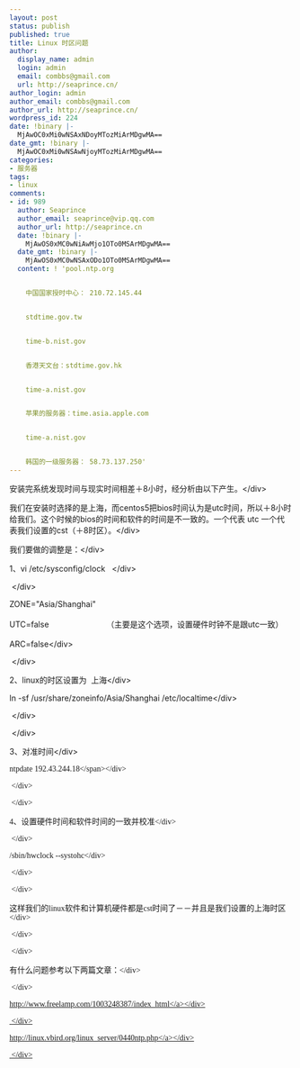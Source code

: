 ```yaml
---
layout: post
status: publish
published: true
title: Linux 时区问题
author:
  display_name: admin
  login: admin
  email: combbs@gmail.com
  url: http://seaprince.cn/
author_login: admin
author_email: combbs@gmail.com
author_url: http://seaprince.cn/
wordpress_id: 224
date: !binary |-
  MjAwOC0xMi0wNSAxNDoyMTozMiArMDgwMA==
date_gmt: !binary |-
  MjAwOC0xMi0wNSAwNjoyMTozMiArMDgwMA==
categories:
- 服务器
tags:
- linux
comments:
- id: 989
  author: Seaprince
  author_email: seaprince@vip.qq.com
  author_url: http://seaprince.cn
  date: !binary |-
    MjAwOS0xMC0wNiAwMjo1OTo0MSArMDgwMA==
  date_gmt: !binary |-
    MjAwOS0xMC0wNSAxODo1OTo0MSArMDgwMA==
  content: ! 'pool.ntp.org


    中国国家授时中心： 210.72.145.44


    stdtime.gov.tw


    time-b.nist.gov


    香港天文台：stdtime.gov.hk


    time-a.nist.gov


    苹果的服务器：time.asia.apple.com


    time-a.nist.gov


    韩国的一级服务器： 58.73.137.250'
---
```

<div>安装完系统发现时间与现实时间相差＋8小时，经分析由以下产生。<&#47;div></p>
<div>我们在安装时选择的是上海，而centos5把bios时间认为是utc时间，所以＋8小时给我们。这个时候的bios的时间和软件的时间是不一致的。一个代表 utc&nbsp;一个代表我们设置的cst（＋8时区）。<&#47;div></p>
<div>我们要做的调整是：<&#47;div></p>
<div>1、vi &#47;etc&#47;sysconfig&#47;clock&nbsp;&nbsp;&nbsp;<&#47;div></p>
<div>&nbsp;<&#47;div></p>
<div>ZONE="Asia&#47;Shanghai"<br &#47;><br />
UTC=false&nbsp;&nbsp;&nbsp;&nbsp;&nbsp;&nbsp;&nbsp;&nbsp;&nbsp;&nbsp;&nbsp;&nbsp;&nbsp;&nbsp;&nbsp;&nbsp;&nbsp;&nbsp;&nbsp;&nbsp;&nbsp;&nbsp;&nbsp;&nbsp;&nbsp; （主要是这个选项，设置硬件时钟不是跟utc一致）<br &#47;><br />
ARC=false<&#47;div></p>
<div>&nbsp;<&#47;div></p>
<div>2、linux的时区设置为&nbsp; 上海<&#47;div></p>
<div>ln -sf &#47;usr&#47;share&#47;zoneinfo&#47;Asia&#47;Shanghai &#47;etc&#47;localtime<&#47;div></p>
<div>&nbsp;<&#47;div></p>
<div>&nbsp;<&#47;div></p>
<div>3、对准时间<&#47;div></p>
<div><span lang="EN-US" style="font-size: 10.5pt; font-family: 'Times New Roman';">ntpdate 192.43.244.18<&#47;span><&#47;div></p>
<div>&nbsp;<&#47;div></p>
<div>&nbsp;<&#47;div></p>
<div>4、设置硬件时间和软件时间的一致并校准<&#47;div></p>
<div>&nbsp;<&#47;div></p>
<div>&#47;sbin&#47;hwclock --systohc<&#47;div></p>
<div>&nbsp;<&#47;div></p>
<div>&nbsp;<&#47;div></p>
<div>这样我们的linux软件和计算机硬件都是cst时间了－－并且是我们设置的上海时区<&#47;div></p>
<div>&nbsp;<&#47;div></p>
<div>&nbsp;<&#47;div></p>
<div>有什么问题参考以下两篇文章：<&#47;div></p>
<div>&nbsp;<&#47;div></p>
<div><a href="http:&#47;&#47;www.freelamp.com&#47;1003248387&#47;index_html">http:&#47;&#47;www.freelamp.com&#47;1003248387&#47;index_html<&#47;a><&#47;div></p>
<div>&nbsp;<&#47;div></p>
<div><a href="http:&#47;&#47;linux.vbird.org&#47;linux_server&#47;0440ntp.php">http:&#47;&#47;linux.vbird.org&#47;linux_server&#47;0440ntp.php<&#47;a><&#47;div></p>
<div>&nbsp;<&#47;div></p>
